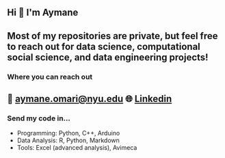 ## Hi 👋 I'm Aymane

## Most of my repositories are private, but feel free to reach out for data science, computational social science, and data engineering projects!

### Where you can reach out
📧 aymane.omari@nyu.edu
🌐 [Linkedin](https://www.linkedin.com/in/aymane-omari/)
---
### Send my code in...
- Programming: Python, C++, Arduino
- Data Analysis: R, Python, Markdown
- Tools: Excel (advanced analysis), Avimeca


